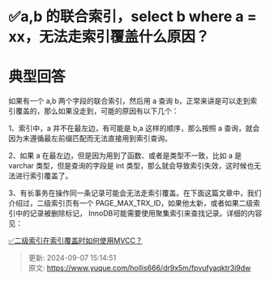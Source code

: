 # ✅a,b 的联合索引，select b where a = xx，无法走索引覆盖什么原因？

# 典型回答


如果有一个 a,b 两个字段的联合索引，然后用 a 查询 b，正常来讲是可以走到索引覆盖的，那么如果没走到，可能的原因有以下几个：



1、索引中，a 并不在最左边，有可能是 b,a 这样的顺序，那么按照 a 查询，就会因为未遵循最左前缀匹配而无法直接用到索引查询。



2、如果 a 在最左边，但是因为用到了函数、或者是类型不一致，比如 a 是 varchar 类型，但是查询的字段是 int 类型，那么就会导致索引失效，这时候也无法进行索引覆盖了。



3、有长事务在操作同一条记录可能会无法走索引覆盖。在下面这篇文章中，我们介绍过，二级索引页有一个 PAGE_MAX_TRX_ID，如果他太新，或者如果二级索引中的记录被删除标记， InnoDB可能需要使用聚集索引来查找记录。详细的内容见：



[✅二级索引在索引覆盖时如何使用MVCC？](https://www.yuque.com/hollis666/dr9x5m/kcgxd5vsnygpr9r7)



> 更新: 2024-09-07 15:14:51  
> 原文: <https://www.yuque.com/hollis666/dr9x5m/fpvufyaqktr3i9dw>